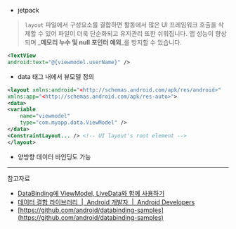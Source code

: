
- jetpack

> `layout` 파일에서 구성요소를 결합하면 활동에서 많은 UI 프레임워크 호출을 삭제할 수 있어 파일이 더욱 단순화되고 유지관리 또한 쉬워집니다. 앱 성능이 향상되며 _**메모리 누수 및 null 포인터 예외**_를 방지할 수 있습니다.

```xml
<TextView
android:text="@{viewmodel.userName}" />

```

- data 태그 내에서 뷰모델 정의

```xml
<layout xmlns:android="<http://schemas.android.com/apk/res/android>"
xmlns:app="<http://schemas.android.com/apk/res-auto>">
<data>
<variable
	name="viewmodel"
	type="com.myapp.data.ViewModel" />
</data>
<ConstraintLayout... /> <!-- UI layout's root element -->
</layout>

```

- 양방향 데이터 바인딩도 가능


---
참고자료
- [DataBinding에 ViewModel, LiveData와 함께 사용하기](https://develop-writing.tistory.com/45)
- [데이터 결합 라이브러리  |  Android 개발자  |  Android Developers](https://developer.android.com/topic/libraries/data-binding?hl=ko)
- [https://github.com/android/databinding-samples](https://github.com/android/databinding-samples)